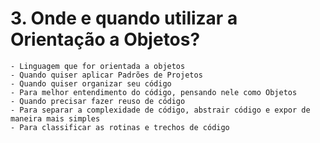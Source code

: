 # 3. Onde e quando utilizar a Orientação a Objetos?

    - Linguagem que for orientada a objetos
    - Quando quiser aplicar Padrões de Projetos
    - Quando quiser organizar seu código
    - Para melhor entendimento do código, pensando nele como Objetos
    - Quando precisar fazer reuso de código
    - Para separar a complexidade de código, abstrair código e expor de maneira mais simples
    - Para classificar as rotinas e trechos de código